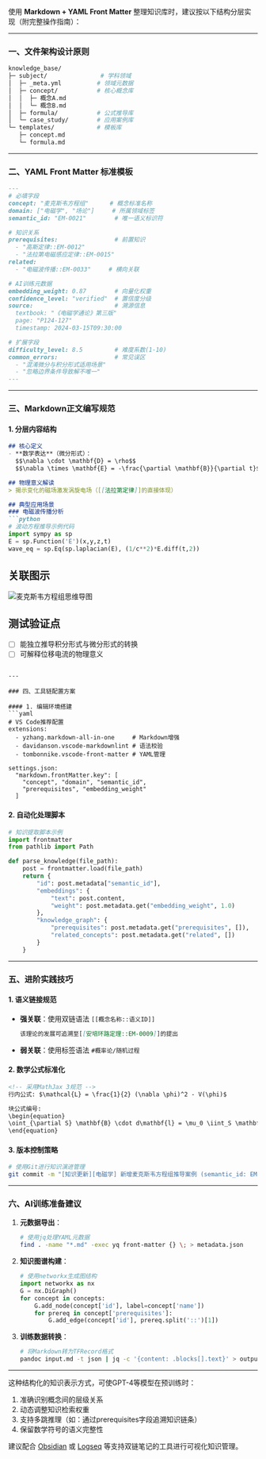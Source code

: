使用 **Markdown + YAML Front Matter** 整理知识库时，建议按以下结构分层实现（附完整操作指南）：

---

### 一、文件架构设计原则
```bash
knowledge_base/
├─ subject/               # 学科领域
│  ├─ _meta.yml          # 领域元数据
│  ├─ concept/           # 核心概念库
│  │  ├─ 概念A.md
│  │  └─ 概念B.md
│  ├─ formula/           # 公式推导库
│  └─ case_study/        # 应用案例库
└─ templates/            # 模板库
   ├─ concept.md
   └─ formula.md
```

---

### 二、YAML Front Matter 标准模板
```markdown
---
# 必填字段
concept: "麦克斯韦方程组"      # 概念标准名称
domain: ["电磁学", "场论"]     # 所属领域标签
semantic_id: "EM-0021"        # 唯一语义标识符

# 知识关系
prerequisites:                # 前置知识
  - "高斯定律::EM-0012"
  - "法拉第电磁感应定律::EM-0015"
related:
  - "电磁波传播::EM-0033"     # 横向关联

# AI训练元数据
embedding_weight: 0.87        # 向量化权重
confidence_level: "verified"  # 置信度分级
source:                       # 溯源信息
  textbook: "《电磁学通论》第三版"
  page: "P124-127"
  timestamp: 2024-03-15T09:30:00

# 扩展字段
difficulty_level: 8.5         # 难度系数(1-10)
common_errors:                # 常见误区
  - "混淆微分与积分形式适用场景"
  - "忽略边界条件导致解不唯一"
---
```

---

### 三、Markdown正文编写规范

#### 1. 分层内容结构
```markdown
## 核心定义
- **数学表达**（微分形式）：
  $$\nabla \cdot \mathbf{D} = \rho$$
  $$\nabla \times \mathbf{E} = -\frac{\partial \mathbf{B}}{\partial t}$$

## 物理意义解读
> 揭示变化的磁场激发涡旋电场（[[法拉第定律]]的直接体现）

## 典型应用场景
### 电磁波传播分析
```python
# 波动方程推导示例代码
import sympy as sp
E = sp.Function('E')(x,y,z,t)
wave_eq = sp.Eq(sp.laplacian(E), (1/c**2)*E.diff(t,2))
```

## 关联图示
![麦克斯韦方程组思维导图](media/maxwell_mindmap.svg)

## 测试验证点
- [ ] 能独立推导积分形式与微分形式的转换
- [ ] 可解释位移电流的物理意义
```

---

### 四、工具链配置方案

#### 1. 编辑环境搭建
```yaml
# VS Code推荐配置
extensions:
  - yzhang.markdown-all-in-one     # Markdown增强
  - davidanson.vscode-markdownlint # 语法校验
  - tombonnike.vscode-front-matter # YAML管理

settings.json:
  "markdown.frontMatter.key": [
    "concept", "domain", "semantic_id", 
    "prerequisites", "embedding_weight"
  ]
```

#### 2. 自动化处理脚本
```python
# 知识提取脚本示例
import frontmatter
from pathlib import Path

def parse_knowledge(file_path):
    post = frontmatter.load(file_path)
    return {
        "id": post.metadata["semantic_id"],
        "embeddings": {
            "text": post.content,
            "weight": post.metadata.get("embedding_weight", 1.0)
        },
        "knowledge_graph": {
            "prerequisites": post.metadata.get("prerequisites", []),
            "related_concepts": post.metadata.get("related", [])
        }
    }
```

---

### 五、进阶实践技巧

#### 1. 语义链接规范
- **强关联**：使用双链语法 `[[概念名称::语义ID]]`
  ```markdown
  该理论的发展可追溯至[[安培环路定理::EM-0009]]的提出
  ```
- **弱关联**：使用标签语法 `#概率论/随机过程`

#### 2. 数学公式标准化
```markdown
<!-- 采用MathJax 3规范 -->
行内公式: $\mathcal{L} = \frac{1}{2} (\nabla \phi)^2 - V(\phi)$

块公式编号:
\begin{equation}
\oint_{\partial S} \mathbf{B} \cdot d\mathbf{l} = \mu_0 \iint_S \mathbf{J} \cdot d\mathbf{S} + \mu_0 \epsilon_0 \frac{d}{dt} \iint_S \mathbf{E} \cdot d\mathbf{S} \tag{安培-麦克斯韦定律}
\end{equation}
```

#### 3. 版本控制策略
```bash
# 使用Git进行知识演进管理
git commit -m "[知识更新][电磁学] 新增麦克斯韦方程组推导案例 (semantic_id: EM-0021)"
```

---

### 六、AI训练准备建议

1. **元数据导出**：
   ```bash
   # 使用jq处理YAML元数据
   find . -name "*.md" -exec yq front-matter {} \; > metadata.json
   ```

2. **知识图谱构建**：
   ```python
   # 使用networkx生成图结构
   import networkx as nx
   G = nx.DiGraph()
   for concept in concepts:
       G.add_node(concept['id'], label=concept['name'])
       for prereq in concept['prerequisites']:
           G.add_edge(concept['id'], prereq.split('::')[1])
   ```

3. **训练数据转换**：
   ```bash
   # 将Markdown转为TFRecord格式
   pandoc input.md -t json | jq -c '{content: .blocks[].text}' > output.tfrecord
   ```

---

这种结构化的知识表示方式，可使GPT-4等模型在预训练时：
1. 准确识别概念间的层级关系
2. 动态调整知识检索权重
3. 支持多跳推理（如：通过prerequisites字段追溯知识链条）
4. 保留数学符号的语义完整性

建议配合 [Obsidian](https://obsidian.md/) 或 [Logseq](https://logseq.com/) 等支持双链笔记的工具进行可视化知识管理。